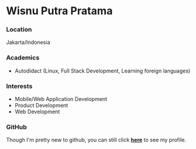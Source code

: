 # Wisnu Putra Pratama

### Location

Jakarta/Indonesia

### Academics

- Autodidact (Linux, Full Stack Development, Learning foreign languages)

### Interests

- Mobile/Web Application Development
- Product Development
- Web Development

### GitHub

Though I'm pretty new to github, you can still click [**here**](https://github.com/wisnupratama24) to see my profile.
